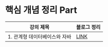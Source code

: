 # 핵심 개념 정리 Part

|강의 제목 | 블로그 정리|
|---------- | ----------|
|1. 관계형 데이터베이스와 자바 | [LINK](https://codingtalk.tistory.com/221)|
